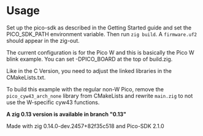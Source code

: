 # Usage
Set up the pico-sdk as described in the Getting Started guide and set the PICO_SDK_PATH environment variable. Then run `zig build`. A `firmware.uf2` should appear in the zig-out.

The current configuration is for the Pico W and this is basically the Pico W blink example. You can set -DPICO_BOARD at the top of build.zig.

Like in the C Version, you need to adjust the linked libraries in the CMakeLists.txt.

To build this example with the regular non-W Pico, remove the `pico_cyw43_arch_none` library from CMakeLists and rewrite `main.zig` to not use the W-specific cyw43 functions.

**A zig 0.13 version is available in branch "0.13"**

Made with zig 0.14.0-dev.2457+82f35c518 and Pico-SDK 2.1.0
